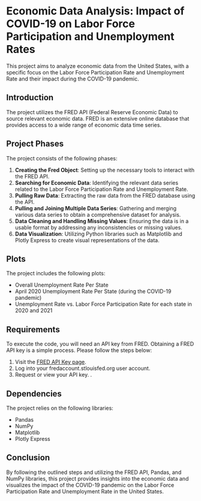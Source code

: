 # Economic Data Analysis: Impact of COVID-19 on Labor Force Participation and Unemployment Rates

This project aims to analyze economic data from the United States, with a specific focus on the Labor Force Participation Rate and Unemployment Rate and their impact during the COVID-19 pandemic.

## Introduction

The project utilizes the FRED API (Federal Reserve Economic Data) to source relevant economic data. FRED is an extensive online database that provides access to a wide range of economic data time series.

## Project Phases

The project consists of the following phases:

1. **Creating the Fred Object**: Setting up the necessary tools to interact with the FRED API.
2. **Searching for Economic Data**: Identifying the relevant data series related to the Labor Force Participation Rate and Unemployment Rate.
3. **Pulling Raw Data**: Extracting the raw data from the FRED database using the API.
4. **Pulling and Joining Multiple Data Series**: Gathering and merging various data series to obtain a comprehensive dataset for analysis.
5. **Data Cleaning and Handling Missing Values**: Ensuring the data is in a usable format by addressing any inconsistencies or missing values.
6. **Data Visualization**: Utilizing Python libraries such as Matplotlib and Plotly Express to create visual representations of the data.

## Plots

The project includes the following plots:

- Overall Unemployment Rate Per State
- April 2020 Unemployment Rate Per State (during the COVID-19 pandemic)
- Unemployment Rate vs. Labor Force Participation Rate for each state in 2020 and 2021

## Requirements

To execute the code, you will need an API key from FRED. Obtaining a FRED API key is a simple process. Please follow the steps below:

1. Visit the [FRED API Key page](https://fred.stlouisfed.org/docs/api/api_key.html).
2. Log into your fredaccount.stlouisfed.org user account.
3. Request or view your API key. .

## Dependencies

The project relies on the following libraries:

- Pandas
- NumPy
- Matplotlib
- Plotly Express


## Conclusion

By following the outlined steps and utilizing the FRED API, Pandas, and NumPy libraries, this project provides insights into the economic data and visualizes the impact of the COVID-19 pandemic on the Labor Force Participation Rate and Unemployment Rate in the United States.
